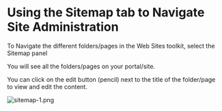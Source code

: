 # Using the Sitemap tab to Navigate Site Administration

To Navigate the different folders/pages in the Web Sites toolkit, select the Sitemap panel

You will see all the folders/pages on your portal/site. 

You can click on the edit button (pencil) next to the title of the folder/page to view and edit the content.

![sitemap-1.png](https://e02.insite.com/files/sites/global/navigating-sites-sitemap/sitemap-1.png)
